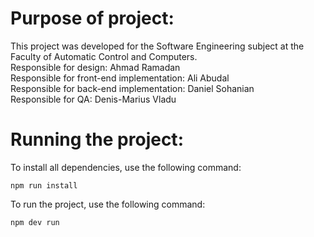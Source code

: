 # Purpose of project:
This project was developed for the Software Engineering subject at the Faculty of Automatic Control and Computers.\
Responsible for design: Ahmad Ramadan\
Responsible for front-end implementation: Ali Abudal\
Responsible for back-end implementation: Daniel Sohanian\
Responsible for QA: Denis-Marius Vladu

# Running the project:
To install all dependencies, use the following command:
```
npm run install
```

To run the project, use the following command:
```
npm dev run
```
